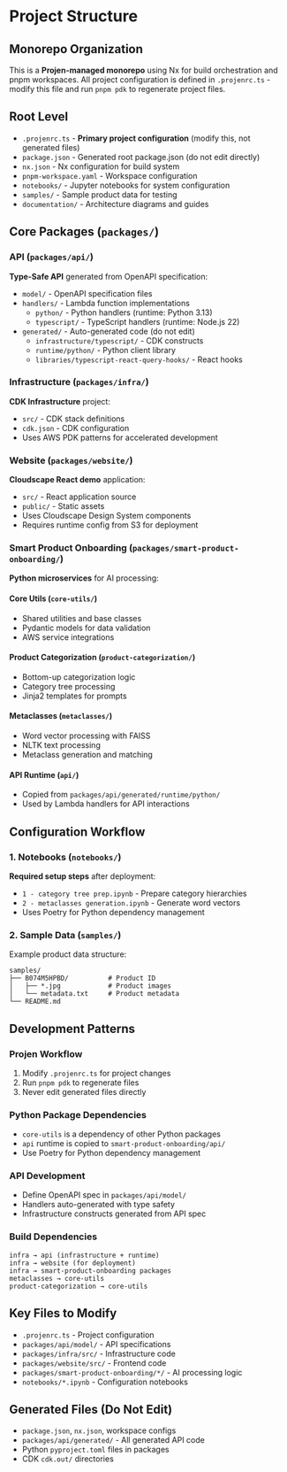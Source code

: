 # Project Structure

## Monorepo Organization

This is a **Projen-managed monorepo** using Nx for build orchestration and pnpm workspaces. All project configuration is defined in `.projenrc.ts` - modify this file and run `pnpm pdk` to regenerate project files.

## Root Level

- `.projenrc.ts` - **Primary project configuration** (modify this, not generated files)
- `package.json` - Generated root package.json (do not edit directly)
- `nx.json` - Nx configuration for build system
- `pnpm-workspace.yaml` - Workspace configuration
- `notebooks/` - Jupyter notebooks for system configuration
- `samples/` - Sample product data for testing
- `documentation/` - Architecture diagrams and guides

## Core Packages (`packages/`)

### API (`packages/api/`)

**Type-Safe API** generated from OpenAPI specification:

- `model/` - OpenAPI specification files
- `handlers/` - Lambda function implementations
  - `python/` - Python handlers (runtime: Python 3.13)
  - `typescript/` - TypeScript handlers (runtime: Node.js 22)
- `generated/` - Auto-generated code (do not edit)
  - `infrastructure/typescript/` - CDK constructs
  - `runtime/python/` - Python client library
  - `libraries/typescript-react-query-hooks/` - React hooks

### Infrastructure (`packages/infra/`)

**CDK Infrastructure** project:

- `src/` - CDK stack definitions
- `cdk.json` - CDK configuration
- Uses AWS PDK patterns for accelerated development

### Website (`packages/website/`)

**Cloudscape React demo** application:

- `src/` - React application source
- `public/` - Static assets
- Uses Cloudscape Design System components
- Requires runtime config from S3 for deployment

### Smart Product Onboarding (`packages/smart-product-onboarding/`)

**Python microservices** for AI processing:

#### Core Utils (`core-utils/`)

- Shared utilities and base classes
- Pydantic models for data validation
- AWS service integrations

#### Product Categorization (`product-categorization/`)

- Bottom-up categorization logic
- Category tree processing
- Jinja2 templates for prompts

#### Metaclasses (`metaclasses/`)

- Word vector processing with FAISS
- NLTK text processing
- Metaclass generation and matching

#### API Runtime (`api/`)

- Copied from `packages/api/generated/runtime/python/`
- Used by Lambda handlers for API interactions

## Configuration Workflow

### 1. Notebooks (`notebooks/`)

**Required setup steps** after deployment:

- `1 - category tree prep.ipynb` - Prepare category hierarchies
- `2 - metaclasses generation.ipynb` - Generate word vectors
- Uses Poetry for Python dependency management

### 2. Sample Data (`samples/`)

Example product data structure:

```
samples/
├── B074M5HPBD/          # Product ID
│   ├── *.jpg            # Product images
│   └── metadata.txt     # Product metadata
└── README.md
```

## Development Patterns

### Projen Workflow

1. Modify `.projenrc.ts` for project changes
2. Run `pnpm pdk` to regenerate files
3. Never edit generated files directly

### Python Package Dependencies

- `core-utils` is a dependency of other Python packages
- `api` runtime is copied to `smart-product-onboarding/api/`
- Use Poetry for Python dependency management

### API Development

- Define OpenAPI spec in `packages/api/model/`
- Handlers auto-generated with type safety
- Infrastructure constructs generated from API spec

### Build Dependencies

```
infra → api (infrastructure + runtime)
infra → website (for deployment)
infra → smart-product-onboarding packages
metaclasses → core-utils
product-categorization → core-utils
```

## Key Files to Modify

- `.projenrc.ts` - Project configuration
- `packages/api/model/` - API specifications
- `packages/infra/src/` - Infrastructure code
- `packages/website/src/` - Frontend code
- `packages/smart-product-onboarding/*/` - AI processing logic
- `notebooks/*.ipynb` - Configuration notebooks

## Generated Files (Do Not Edit)

- `package.json`, `nx.json`, workspace configs
- `packages/api/generated/` - All generated API code
- Python `pyproject.toml` files in packages
- CDK `cdk.out/` directories
